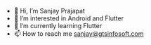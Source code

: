 - 👋 Hi, I’m Sanjay Prajapat
- 👀 I’m interested in Android and Flutter
- 🌱 I’m currently learning Flutter
- 📫 How to reach me sanjay@gtsinfosoft.com

<!---
sanjayGts/sanjayGts is a ✨ special ✨ repository because its `README.md` (this file) appears on your GitHub profile.
You can click the Preview link to take a look at your changes.
--->
